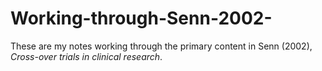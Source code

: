# Working-through-Senn-2002-
These are my notes working through the primary content in Senn (2002), *Cross-over trials in clinical research*.
